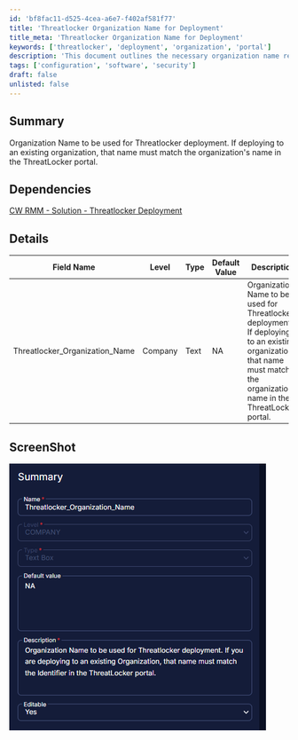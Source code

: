 ```yaml
---
id: 'bf8fac11-d525-4cea-a6e7-f402af581f77'
title: 'Threatlocker Organization Name for Deployment'
title_meta: 'Threatlocker Organization Name for Deployment'
keywords: ['threatlocker', 'deployment', 'organization', 'portal']
description: 'This document outlines the necessary organization name required for deploying Threatlocker. It emphasizes the importance of matching the name with the existing organization in the ThreatLocker portal for successful deployment.'
tags: ['configuration', 'software', 'security']
draft: false
unlisted: false
---
```

## Summary

Organization Name to be used for Threatlocker deployment. If deploying to an existing organization, that name must match the organization's name in the ThreatLocker portal.

## Dependencies

[CW RMM - Solution - Threatlocker Deployment](https://proval.itglue.com/DOC-5078775-17730657)

## Details

| Field Name                     | Level   | Type  | Default Value | Description                                                                                                                    | Editable |
|--------------------------------|---------|-------|---------------|-------------------------------------------------------------------------------------------------------------------------------|----------|
| Threatlocker_Organization_Name | Company | Text  | NA            | Organization Name to be used for Threatlocker deployment. If deploying to an existing organization, that name must match the organization's name in the ThreatLocker portal. | Yes      |

## ScreenShot

![ScreenShot](../../../static/img/Company---Threatlocker_Organization_Name/image_1.png)






